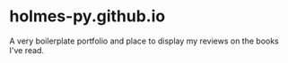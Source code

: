 # holmes-py.github.io
A very boilerplate portfolio and place to display my reviews on the books I've read. 
